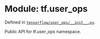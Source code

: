 <div itemscope itemtype="http://developers.google.com/ReferenceObject">
<meta itemprop="name" content="tf.user_ops" />
</div>

# Module: tf.user_ops



Defined in [`tensorflow/user_ops/__init__.py`](https://www.tensorflow.org/code/tensorflow/user_ops/__init__.py).

Public API for tf.user_ops namespace.

